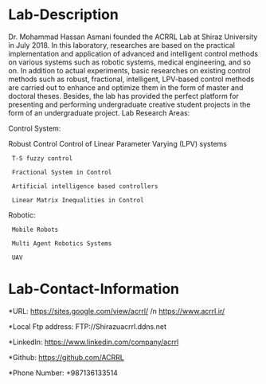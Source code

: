 # Lab-Description
Dr. Mohammad Hassan Asmani founded the ACRRL Lab at Shiraz University in July 2018. In this laboratory, researches are based on the practical implementation and application of advanced and intelligent control methods on various systems such as robotic systems, medical engineering, and so on. In addition to actual experiments, basic researches on existing control methods such as robust, fractional, intelligent, LPV-based control methods are carried out to enhance and optimize them in the form of master and doctoral theses. Besides, the lab has provided the perfect platform for presenting and performing undergraduate creative student projects in the form of an undergraduate project. Lab Research Areas:

Control System:

Robust Control
     Control of Linear Parameter Varying (LPV) systems
     
     T-S fuzzy control
     
     Fractional System in Control
     
     Artificial intelligence based controllers
     
     Linear Matrix Inequalities in Control
     
Robotic:

     Mobile Robots
     
     Multi Agent Robotics Systems
     
     UAV


# Lab-Contact-Information
*URL:
  https://sites.google.com/view/acrrl/ /n
  https://www.acrrl.ir/
  
*Local Ftp address:
  FTP://Shirazuacrrl.ddns.net 
  
*LinkedIn:
  https://www.linkedin.com/company/acrrl

*Github:
  https://github.com/ACRRL
  
*Phone Number:
  +987136133514

